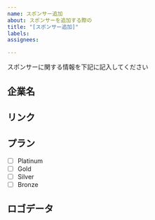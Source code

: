 ```yaml
---
name: スポンサー追加
about: スポンサーを追加する際の
title: "[スポンサー追加]"
labels: 
assignees: 

---
```


スポンサーに関する情報を下記に記入してください

## 企業名

## リンク

## プラン

- [ ] Platinum
- [ ] Gold
- [ ] Silver
- [ ] Bronze

## ロゴデータ
